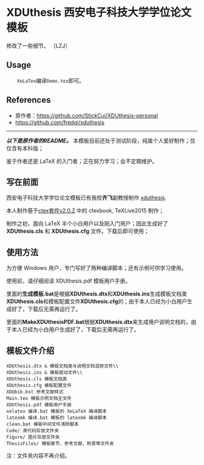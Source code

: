 # XDUthesis 西安电子科技大学学位论文模板

修改了一些细节。
（LZJ）

## Usage
&emsp;&emsp;`XeLaTex`编译`Demo.tex`即可。

## References
* 原作者：https://github.com/StickCui/XDUthesis-personal
* https://github.com/fredqi/xduthesis

---
***以下是原作者的README。***
本模板目前还处于测试阶段，纯属个人爱好制作；仅仅含有本科版；

鉴于作者还是 LaTeX 的入门者；正在努力学习；会不定期维护。

## 写在前面

西安电子科技大学学位论文模板已有我校**齐飞**副教授制作 [xduthesis](https://github.com/fredqi/xduthesis).

本人制作基于[ctex套件v2.0.2](https://github.com/CTeX-org/ctex-kit) 中的 ctexbook, TeXLive2015 制作；

制作之初，面向 LaTeX 半个小白用户以及刚入门用户；因此生成好了 **XDUthesis.cls** 和 **XDUthesis.cfg**
文件。下载后即可使用；

## 使用方法

为方便 Windows 用户，专门写好了两种编译脚本；还有示例可供学习使用。

使用前，请仔细阅读 XDUthesis.pdf 模板用户手册。

里面的**生成模板.bat**是根据**XDUthesis.dtx**和**XDUthesis.ins**生成模板文档类**XDUthesis.cls**和模板配置文件**XDUthesis.cfg**的；由于本人已经为小白用户生成好了，下载后无需再运行了。

里面的**MakeXDUthesisPDF.bat**根据**XDUthesis.dtx**来生成用户说明文档的，由于本人已经为小白用户生成好了，下载后无需再运行了。

## 模板文件介绍
	XDUthesis.dtx & 模板文档类与说明文档混排文件\\
	XDUthesis.ins & 模板驱动文件\\
	XDUthesis.cls 模板文档类
	XDUthesis.cfg 模板配置文件
	XDUbib.bst 参考文献样式
	Main.tex 模板示例文档主文件
	XDUthesis.pdf 模板用户手册
	xelatex 编译.bat 模板的 XeLaTeX 编译脚本
	latexmk 编译.bat 模板的 latexmk 编译脚本
	clean.bat 模板中间文件清除脚本
	Code/ 源代码存放文件夹
	Figure/ 图片存放文件夹
	ThesisFiles/ 模板章节、参考文献、附录等文件夹
注：文件夹内容不再介绍。